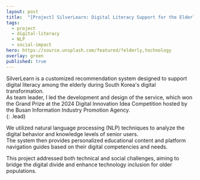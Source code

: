 ```yaml
---
layout: post
title:  "[Project] SilverLearn: Digital Literacy Support for the Elderly"
tags:
  - project
  - digital-literacy
  - NLP
  - social-impact
hero: https://source.unsplash.com/featured/?elderly,technology
overlay: green
published: true
---
```


SilverLearn is a customized recommendation system designed to support digital literacy among the elderly during South Korea's digital transformation.  
As team leader, I led the development and design of the service, which won the Grand Prize at the 2024 Digital Innovation Idea Competition hosted by the Busan Information Industry Promotion Agency.  
{: .lead}

<!--break-->

We utilized natural language processing (NLP) techniques to analyze the digital behavior and knowledge levels of senior users.  
The system then provides personalized educational content and platform navigation guides based on their digital competencies and needs.

This project addressed both technical and social challenges, aiming to bridge the digital divide and enhance technology inclusion for older populations.
